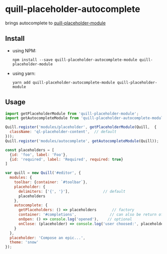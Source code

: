 # quill-placeholder-autocomplete
brings autocomplete to [quill-placeholder-module](https://github.com/jspaine/quill-placeholder-module)

## Install
+ using NPM:
  ```
  npm install --save quill-placeholder-autocomplete-module quill-placeholder-module
  ```
+ using yarn:
  ```
  yarn add quill-placeholder-autocomplete-module quill-placeholder-module
  ```
  
## Usage
```js
import getPlaceholderModule from 'quill-placeholder-module';
import getAutocompleteModule from 'quill-placeholder-autocomplete-module';

Quill.register('modules/placeholder', getPlaceholderModule(Quill,  { 
  className: 'ql-placeholder-content',  // default 
}));
Quill.register('modules/autocomplete', getAutocompleteModule(Quill));

const placeholders = [
  {id: 'foo', label: 'Foo'},
  {id: 'required', label: 'Required', required: true}
]

var quill = new Quill('#editor', {
  modules: {
    toolbar: {container: `#toolbar`},
    placeholder: {
      delimiters: ['{', '}'],               // default
      placeholders
    },
    autocomplete: {
      getPlaceholders: () => placeholders       // factory
      container: '#completions',               // can also be return of `document.querySelector` or keeped to `undefined`
      onOpen: () => console.log('opened'),    // optional
      onClose: (placeholder) => console.log('user choosed:', placeholder),  //optional
    }
  },
  placeholder: 'Compose an epic...',
  theme: 'snow'
});
```
